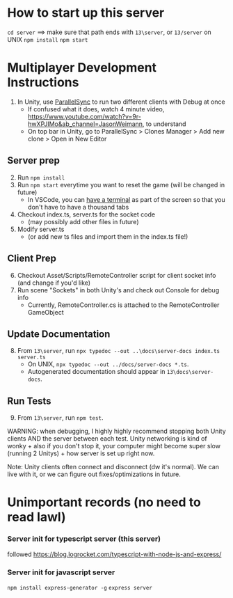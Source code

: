 # How to start up this server
`cd server` ==> make sure that path ends with `13\server`, or `13/server` on UNIX
`npm install`
`npm start`

# Multiplayer Development Instructions
1. In Unity, use [ParallelSync](https://github.com/VeriorPies/ParrelSync/tree/1.4.1) to run two different clients with Debug at once
    - If confused what it does, watch 4 minute video, https://www.youtube.com/watch?v=9r-hwXPJIMo&ab_channel=JasonWeimann, to understand
    - On top bar in Unity, go to ParallelSync > Clones Manager > Add new clone > Open in New Editor

## Server prep
2. Run `npm install`
3. Run `npm start` everytime you want to reset the game (will be changed in future)
    - In VSCode, you can [have a terminal](https://code.visualstudio.com/docs/editor/integrated-terminal) as part of the screen so that you don't have to have a thousand tabs
4. Checkout index.ts, server.ts for the socket code
    - (may possibly add other files in future)
5. Modify server.ts
    - (or add new ts files and import them in the index.ts file!)

## Client Prep
6. Checkout Asset/Scripts/RemoteController script for client socket info (and change if you'd like)
7. Run scene "Sockets" in both Unity's and check out Console for debug info
    - Currently, RemoteController.cs is attached to the RemoteController GameObject

## Update Documentation
8. From `13\server`, run `npx typedoc --out ..\docs\server-docs index.ts server.ts`
    - On UNIX, `npx typedoc --out ../docs/server-docs *.ts`.
    - Autogenerated documentation should appear in `13\docs\server-docs`.

## Run Tests
9. From `13\server`, run `npm test`.

WARNING: when debugging, I highly highly recommend stopping both Unity clients AND the server between each test. Unity networking is kind of wonky + also if you don't stop it, your computer might become super slow (running 2 Unitys) + how server is set up right now.

Note: Unity clients often connect and disconnect (dw it's normal). We can live with it, or we can figure out fixes/optimizations in future.

# Unimportant records (no need to read lawl)

### Server init for typescript server (this server)
followed https://blog.logrocket.com/typescript-with-node-js-and-express/

### Server init for javascript server
`npm install express-generator -g`
`express server`
